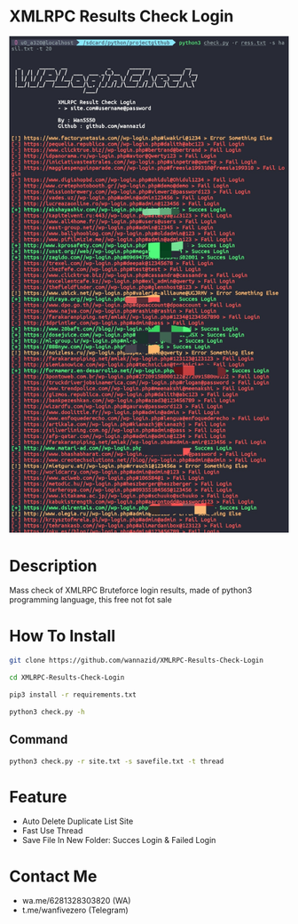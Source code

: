 # XMLRPC Results Check Login
![alt text](https://github.com/wannazid/XMLRPC-Results-Check-Login/blob/main/IMG_20220921_171959.jpg)

# Description
Mass check of XMLRPC Bruteforce login results, made of python3 programming language, this free not fot sale
# How To Install
```bash
git clone https://github.com/wannazid/XMLRPC-Results-Check-Login
```
```bash
cd XMLRPC-Results-Check-Login
```
```bash
pip3 install -r requirements.txt
```
```bash
python3 check.py -h
```
## Command
```bash
python3 check.py -r site.txt -s savefile.txt -t thread
```
# Feature
- Auto Delete Duplicate List Site
- Fast Use Thread
- Save File In New Folder: Succes Login & Failed Login

# Contact Me
- wa.me/6281328303820 (WA)
- t.me/wanfivezero (Telegram)
